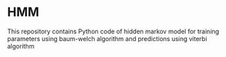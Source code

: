 # HMM
This repository contains Python code of hidden markov model for training parameters using baum-welch algorithm and predictions using viterbi algorithm 
